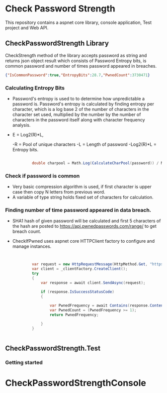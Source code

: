 # Check Password Strength

This repository contains a aspnet core library, console application, Test project and Web API.

## CheckPasswordStrength Library 

CheckStrength method of the library accepts password as string and returns json object result which consists of Password Entropy bits, is common password and number of times password appeared in breaches.

```json
{"IsCommonPassword":true,"EntropyBits":28.7,"PwnedCount":3730471}
```

### Calculating Entropy Bits

* Password's entropy is used to to determine how unpredictable a password is. Password's entropy is calculated by finding entropy per character, which is a log base 2 of the   number of characters in the character set used, multiplied by the number by the number of characters in the password itself along with character frequency analysis.
    
*  E = Log2(R)*L, 

    -R = Pool of unique characters
    -L = Length of password 
    -Log2(R)*L = Entropy bits. 

```csharp

            double charpool = Math.Log(CalculateCharPool(password)) / Math.Log(2.0);

```

### Check if password is common

* Very basic compression algorithm is used, if first character is upper case then copy N letters from previous word. 
* A variable of type string holds fixed set of characters for calculation.



### Finding number of time password appeared in data breach.
* SHA1 hash of given password will be calculated and first 5 characters of the hash are posted to https://api.pwnedpasswords.com/range/ to get breach count. 

* CheckIfPwned uses aspnet core HTTPClient factory to configure and manage instances.
```csharp


            var request = new HttpRequestMessage(HttpMethod.Get, "https://api.pwnedpasswords.com/range/" + prefixofSha1);
            var client = _clientFactory.CreateClient();
            try
            {
                var response = await client.SendAsync(request);

                if (response.IsSuccessStatusCode)
                {
          
                    var PwnedFrequency = await Contains(response.Content, suffixofSha1);
                    var PwnedCount = (PwnedFrequency >= 1);
                    return PwnedFrequency;

                }
            }



```

## CheckPasswordStrength.Test

### Getting started

# CheckPasswordStrengthConsole
  